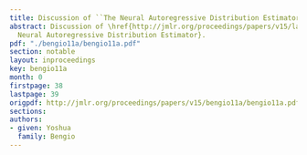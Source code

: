 ```yaml
---
title: Discussion of ``The Neural Autoregressive Distribution Estimator''
abstract: Discussion of \href{http://jmlr.org/proceedings/papers/v15/larochelle11a.html}{The
  Neural Autoregressive Distribution Estimator}.
pdf: "./bengio11a/bengio11a.pdf"
section: notable
layout: inproceedings
key: bengio11a
month: 0
firstpage: 38
lastpage: 39
origpdf: http://jmlr.org/proceedings/papers/v15/bengio11a/bengio11a.pdf
sections: 
authors:
- given: Yoshua
  family: Bengio
---
```

